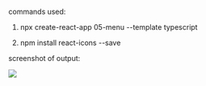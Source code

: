 commands used:

1. npx create-react-app 05-menu --template typescript

2. npm install react-icons --save

screenshot of output:

<img src="menu.png">
